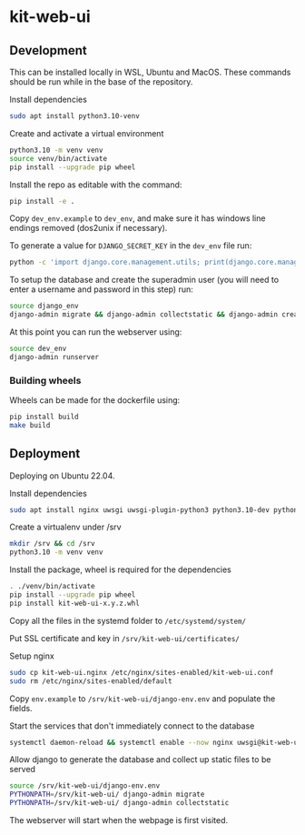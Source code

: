 # kit-web-ui

## Development
This can be installed locally in WSL, Ubuntu and MacOS. These commands should be run while in the base of the repository.

Install dependencies
```bash
sudo apt install python3.10-venv
```

Create and activate a virtual environment
```bash
python3.10 -m venv venv
source venv/bin/activate
pip install --upgrade pip wheel
```

Install the repo as editable with the command:
```bash
pip install -e .
```

Copy `dev_env.example` to `dev_env`, and make sure it has windows line endings removed (dos2unix if necessary).

To generate a value for `DJANGO_SECRET_KEY` in the `dev_env` file run:
```bash
python -c 'import django.core.management.utils; print(django.core.management.utils.get_random_secret_key())'
```

To setup the database and create the superadmin user (you will need to enter a username and password in this step) run:
```bash
source django_env
django-admin migrate && django-admin collectstatic && django-admin createsuperuser
```

At this point you can run the webserver using:
```bash
source dev_env
django-admin runserver
```

### Building wheels
Wheels can be made for the dockerfile using:

```bash
pip install build
make build
```

## Deployment
Deploying on Ubuntu 22.04.

Install dependencies
```bash
sudo apt install nginx uwsgi uwsgi-plugin-python3 python3.10-dev python3.10-venv
```

Create a virtualenv under /srv
```bash
mkdir /srv && cd /srv
python3.10 -m venv venv
```

Install the package, wheel is required for the dependencies
```bash
. ./venv/bin/activate
pip install --upgrade pip wheel
pip install kit-web-ui-x.y.z.whl
```

Copy all the files in the systemd folder to `/etc/systemd/system/`

Put SSL certificate and key in `/srv/kit-web-ui/certificates/`

Setup nginx
```bash
sudo cp kit-web-ui.nginx /etc/nginx/sites-enabled/kit-web-ui.conf
sudo rm /etc/nginx/sites-enabled/default
```

Copy `env.example` to `/srv/kit-web-ui/django-env.env` and populate the fields.

Start the services that don't immediately connect to the database
```bash
systemctl daemon-reload && systemctl enable --now nginx uwsgi@kit-web-ui.socket
```

Allow django to generate the database and collect up static files to be served
```bash
source /srv/kit-web-ui/django-env.env
PYTHONPATH=/srv/kit-web-ui/ django-admin migrate
PYTHONPATH=/srv/kit-web-ui/ django-admin collectstatic
```

The webserver will start when the webpage is first visited.
